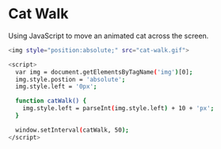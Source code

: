 # Cat Walk

Using JavaScript to move an animated cat across the screen. 

```bash
<img style="position:absolute;" src="cat-walk.gif">

<script>
  var img = document.getElementsByTagName('img')[0];
  img.style.postion = 'absolute';
  img.style.left = '0px';

  function catWalk() {
    img.style.left = parseInt(img.style.left) + 10 + 'px';
  }

  window.setInterval(catWalk, 50);
</script>
```
